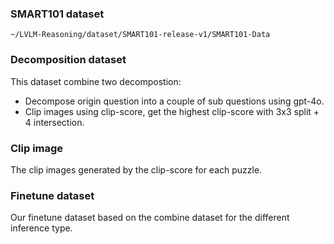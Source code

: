 ### SMART101 dataset

```
~/LVLM-Reasoning/dataset/SMART101-release-v1/SMART101-Data
```

### Decomposition dataset
This dataset combine two decompostion:
* Decompose origin question into a couple of sub questions using gpt-4o. 
* Clip images using clip-score, get the highest clip-score with 3x3 split + 4 intersection.

### Clip image
The clip images generated by the clip-score for each puzzle.

### Finetune dataset
Our finetune dataset based on the combine dataset for the different inference type.
